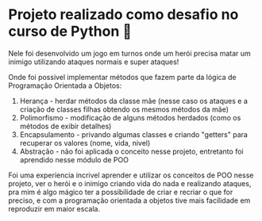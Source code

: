 # Projeto realizado como desafio no curso de Python 🐍


Nele foi desenvolvido um jogo em turnos onde um herói precisa matar um inimigo utilizando ataques normais e super ataques!

Onde foi possivel implementar métodos que fazem parte da lógica de Programação Orientada a Objetos:
1. Herança - herdar métodos da classe mãe (nesse caso os ataques e a criação de classes filhas obtendo os mesmos métodos da mãe)
2. Polimorfismo - modificação de alguns métodos herdados (como os métodos de exibir detalhes)
3. Encapsulamento - privando algumas classes e criando "getters" para recuperar os valores (nome, vida, nivel)
4. Abstração - não foi aplicada o conceito nesse projeto, entretanto foi aprendido nesse módulo de POO

Foi uma experiencia incrivel aprender e utilizar os conceitos de POO nesse projeto, ver o herói e o inimigo criando vida do nada e realizando ataques, pra mim é algo mágico
ter a possibilidade de criar e recriar o que for preciso, e com a programação orientada a objetos tive mais facilidade em reproduzir em maior escala.

